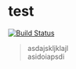 # test
[![Build Status](https://app.bitrise.io/app/0a4f39e32c08d407/status.svg?token=DNSmIWWMXlnIdPgTRsF8VA&branch=main)](https://app.bitrise.io/app/0a4f39e32c08d407)
>asdajskljklajl  
>asidoiapsdi
